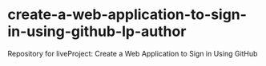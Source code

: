 # create-a-web-application-to-sign-in-using-github-lp-author
Repository for liveProject: Create a Web Application to Sign in Using GitHub
